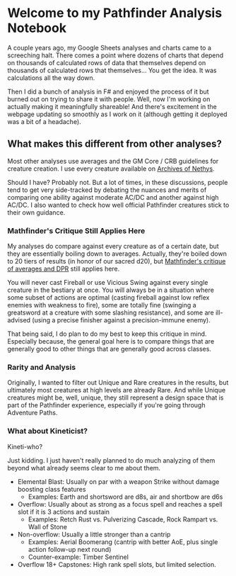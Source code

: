 # Welcome to my Pathfinder Analysis Notebook

A couple years ago, my Google Sheets analyses and charts came to a screeching halt. There comes a point where dozens of charts that depend on thousands of calculated rows of data that themselves depend on thousands of calculated rows that themselves... You get the idea. It was calculations all the way down.

Then I did a bunch of analysis in F# and enjoyed the process of it but burned out on trying to share it with people. Well, now I'm working on actually making it meaningfully shareable! And there's excitement in the webpage updating so smoothly as I work on it (although getting it deployed was a bit of a headache).

## What makes this different from other analyses?

Most other analyses use averages and the GM Core / CRB guidelines for creature creation. I use every creature available on [Archives of Nethys](https://2e.aonprd.com/Creatures.aspx).

Should I have? Probably not. But a lot of times, in these discussions, people tend to get very side-tracked by debating the nuances and merits of comparing one ability against moderate AC/DC and another against high AC/DC. I also wanted to check how well official Pathfinder creatures stick to their own guidance.

### Mathfinder's Critique Still Applies Here

My analyses do compare against every creature as of a certain date, but they are essentially boiling down to averages. Actually, they're boiled down to 20 tiers of results (in honor of our sacred d20), but [Mathfinder's critique of averages and DPR](https://youtu.be/HV0_2nVlAkQ?t=754) still applies here.

You will never cast Fireball or use Vicious Swing against every single creature in the bestiary at once. You will always be in a situation where some subset of actions are optimal (casting fireball against low reflex enemies with weakness to fire), some are totally fine (swinging a greatsword at a creature with some slashing resistance), and some are ill-advised (using a precise finisher against a precision-immune enemy).

That being said, I do plan to do my best to keep this critique in mind. Especially because, the general goal here is to compare things that are generally good to other things that are generally good across classes.

### Rarity and Analysis

Originally, I wanted to filter out Unique and Rare creatures in the results, but ultimately most creatures at high levels are already Rare. And while Unique creatures might be, well, unique, they still represent a design space that is part of the Pathfinder experience, especially if you're going through Adventure Paths.

### What about Kineticist?

Kineti-who?

Just kidding. I just haven't really planned to do much analyzing of them beyond what already seems clear to me about them.

- Elemental Blast: Usually on par with a weapon Strike without damage boosting class features
  - Examples: Earth and shortsword are d8s, air and shortbow are d6s
- Overflow: Usually about as strong as a focus spell and reaches a spell slot if it is 3 actions and sustain
  - Examples: Retch Rust vs. Pulverizing Cascade, Rock Rampart vs. Wall of Stone
- Non-overflow: Usually a little stronger than a cantrip
  - Examples: Aerial Boomerang (cantrip with better AoE, plus single action follow-up next round)
  - Counter-example: Timber Sentinel
- Overflow 18+ Capstones: High rank spell slots, but limited selection.
